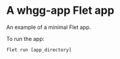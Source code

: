# A whgg-app Flet app

An example of a minimal Flet app.

To run the app:

```
flet run [app_directory]
```